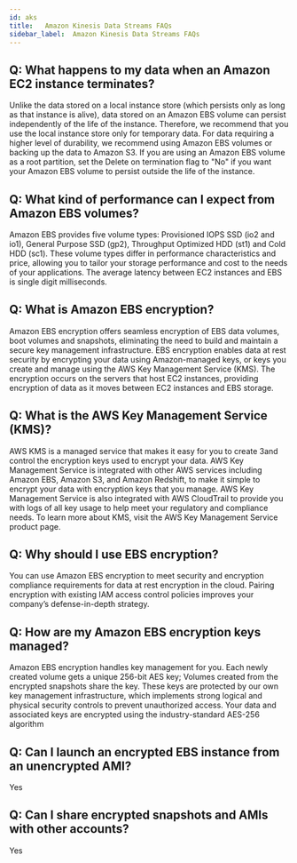 ```yaml
---
id: aks
title:   Amazon Kinesis Data Streams FAQs
sidebar_label:  Amazon Kinesis Data Streams FAQs
---
```


## Q: What happens to my data when an Amazon EC2 instance terminates?

Unlike the data stored on a local instance store (which persists only as long as that instance is alive), data stored on an Amazon EBS volume can persist independently of the life of the instance. Therefore, we recommend that you use the local instance store only for temporary data. For data requiring a higher level of durability, we recommend using Amazon EBS volumes or backing up the data to Amazon S3. If you are using an Amazon EBS volume as a root partition, set the Delete on termination flag to "No" if you want your Amazon EBS volume to persist outside the life of the instance.

## Q: What kind of performance can I expect from Amazon EBS volumes?

Amazon EBS provides five volume types: Provisioned IOPS SSD (io2 and io1), General Purpose SSD (gp2), Throughput Optimized HDD (st1) and Cold HDD (sc1). These volume types differ in performance characteristics and price, allowing you to tailor your storage performance and cost to the needs of your applications. The average latency between EC2 instances and EBS is single digit milliseconds.

## Q: What is Amazon EBS encryption?

Amazon EBS encryption offers seamless encryption of EBS data volumes, boot volumes and snapshots, eliminating the need to build and maintain a secure key management infrastructure. EBS encryption enables data at rest security by encrypting your data using Amazon-managed keys, or keys you create and manage using the AWS Key Management Service (KMS). The encryption occurs on the servers that host EC2 instances, providing encryption of data as it moves between EC2 instances and EBS storage.

## Q: What is the AWS Key Management Service (KMS)?

AWS KMS is a managed service that makes it easy for you to create 3and control the encryption keys used to encrypt your data. AWS Key Management Service is integrated with other AWS services including Amazon EBS, Amazon S3, and Amazon Redshift, to make it simple to encrypt your data with encryption keys that you manage. AWS Key Management Service is also integrated with AWS CloudTrail to provide you with logs of all key usage to help meet your regulatory and compliance needs. To learn more about KMS, visit the AWS Key Management Service product page.

## Q: Why should I use EBS encryption?

You can use Amazon EBS encryption to meet security and encryption compliance requirements for data at rest encryption in the cloud. Pairing encryption with existing IAM access control policies improves your company’s defense-in-depth strategy.

## Q: How are my Amazon EBS encryption keys managed?

Amazon EBS encryption handles key management for you. Each newly created volume gets a unique 256-bit AES key; Volumes created from the encrypted snapshots share the key. These keys are protected by our own key management infrastructure, which implements strong logical and physical security controls to prevent unauthorized access. Your data and associated keys are encrypted using the industry-standard AES-256 algorithm

## Q: Can I launch an encrypted EBS instance from an unencrypted AMI?

Yes

## Q: Can I share encrypted snapshots and AMIs with other accounts?

Yes

